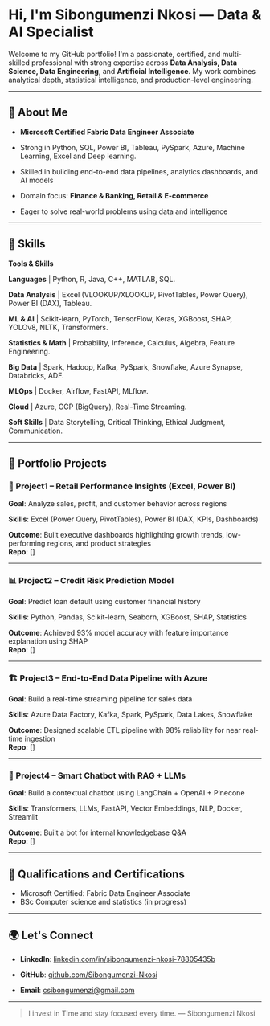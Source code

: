 # Hi, I'm Sibongumenzi Nkosi — Data & AI Specialist

Welcome to my GitHub portfolio! I'm a passionate, certified, and multi-skilled professional with strong expertise across **Data Analysis, Data Science, Data Engineering**, and **Artificial Intelligence**. My work combines analytical depth, statistical intelligence, and production-level engineering.

---

## 🚀 About Me
- **Microsoft Certified Fabric Data Engineer Associate**
- Strong in Python, SQL, Power BI, Tableau, PySpark, Azure, Machine Learning, Excel and Deep learning.
- Skilled in building end-to-end data pipelines, analytics dashboards, and AI models
  
- Domain focus: **Finance & Banking, Retail & E-commerce**
- Eager to solve real-world problems using data and intelligence

---

## 🧠 Skills

**Tools & Skills** 

**Languages** | Python, R, Java, C++, MATLAB, SQL.

**Data Analysis** | Excel (VLOOKUP/XLOOKUP, PivotTables, Power Query), Power BI (DAX), Tableau.

**ML & AI** | Scikit-learn, PyTorch, TensorFlow, Keras, XGBoost, SHAP, YOLOv8, NLTK, Transformers.

**Statistics & Math** | Probability, Inference, Calculus, Algebra, Feature Engineering.

**Big Data** | Spark, Hadoop, Kafka, PySpark, Snowflake, Azure Synapse, Databricks, ADF.

**MLOps** | Docker, Airflow, FastAPI, MLflow.

**Cloud** | Azure, GCP (BigQuery), Real-Time Streaming.

**Soft Skills** | Data Storytelling, Critical Thinking, Ethical Judgment, Communication.

---

## 💼 Portfolio Projects

### 🔎 Project1 – Retail Performance Insights (Excel, Power BI)
**Goal**: Analyze sales, profit, and customer behavior across regions  

**Skills**: Excel (Power Query, PivotTables), Power BI (DAX, KPIs, Dashboards) 

**Outcome**: Built executive dashboards highlighting growth trends, low-performing regions, and product strategies  
**Repo**: []

---

### 📊 Project2 – Credit Risk Prediction Model
**Goal**: Predict loan default using customer financial history

**Skills**: Python, Pandas, Scikit-learn, Seaborn, XGBoost, SHAP, Statistics  

**Outcome**: Achieved 93% model accuracy with feature importance explanation using SHAP  
**Repo**: []

---

### 🏗️ Project3 – End-to-End Data Pipeline with Azure
**Goal**: Build a real-time streaming pipeline for sales data

**Skills**: Azure Data Factory, Kafka, Spark, PySpark, Data Lakes, Snowflake

**Outcome**: Designed scalable ETL pipeline with 98% reliability for near real-time ingestion  
**Repo**: []

---

### 🧠 Project4 – Smart Chatbot with RAG + LLMs
**Goal**: Build a contextual chatbot using LangChain + OpenAI + Pinecone

**Skills**: Transformers, LLMs, FastAPI, Vector Embeddings, NLP, Docker, Streamlit 

**Outcome**: Built a bot for internal knowledgebase Q&A  
**Repo**: []

---

## 🏅 Qualifications and Certifications

- Microsoft Certified: Fabric Data Engineer Associate  
- BSc Computer science and statistics (in progress)

---

## 🌍 Let's Connect

- **LinkedIn**: [linkedin.com/in/sibongumenzi-nkosi-78805435b](https://www.linkedin.com/in/sibongumenzi-nkosi-78805435b)
  
- **GitHub**: [github.com/Sibongumenzi-Nkosi](https://github.com/Sibongumenzi-Nkosi)
  
- **Email**: csibongumenzi@gmail.com

---

> I invest in Time and stay focused every time.
> — Sibongumenzi Nkosi

